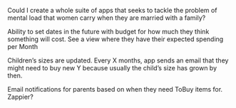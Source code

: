 Could I create a whole suite of apps that seeks to tackle the problem of mental load that women carry when they are married with a family? 

Ability to set dates in the future with budget for how much they think something will cost. See a view where they have their expected spending per Month 

Children’s sizes are updated. Every X months, app sends an email that they might need to buy new Y because usually the child’s size has grown by then. 

Email notifications for parents based on when they need ToBuy items for. Zappier? 